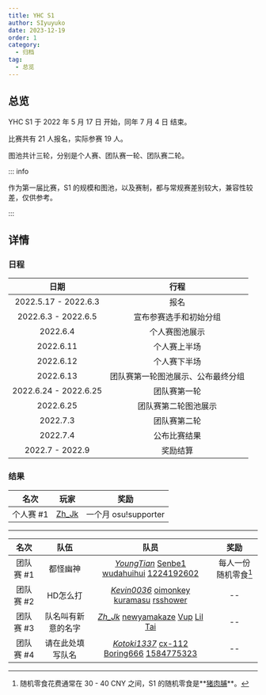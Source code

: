 ```yaml
---
title: YHC S1
author: SIyuyuko
date: 2023-12-19
order: 1
category:
  - 归档
tag:
  - 总览
---
```

## 总览

YHC S1 于 2022 年 5 月 17 日 开始，同年 7 月 4 日 结束。

比赛共有 21 人报名，实际参赛 19 人。

图池共计三轮，分别是个人赛、团队赛一轮、团队赛二轮。

<!-- more -->

::: info

作为第一届比赛，S1 的规模和图池，以及赛制，都与常规赛差别较大，兼容性较差，仅供参考。

:::

## 详情

### 日程

|         日期         |               行程               |
| :-------------------: | :------------------------------: |
| 2022.5.17 - 2022.6.3 |               报名               |
|  2022.6.3 - 2022.6.5  |      宣布参赛选手和初始分组      |
|       2022.6.4       |          个人赛图池展示          |
|       2022.6.11       |           个人赛上半场           |
|       2022.6.12       |           个人赛下半场           |
|       2022.6.13       | 团队赛第一轮图池展示、公布最终分组 |
| 2022.6.24 - 2022.6.25 |            团队赛第一轮            |
|       2022.6.25       |        团队赛第二轮图池展示        |
|       2022.7.3       |            团队赛第二轮            |
|       2022.7.4       |           公布比赛结果           |
|    2022.7 - 2022.9    |             奖励结算             |

### 结果

|   名次   |                  玩家                  |         奖励         |
| :-------: | :------------------------------------: | :------------------: |
| 个人赛 #1 | [Zh_Jk](https://osu.ppy.sh/users/9037287) | 一个月 osu!supporter |

---

|   名次   |        队伍        |                                                                                       队员                                                                                       |           奖励           |
| :-------: | :----------------: | :-------------------------------------------------------------------------------------------------------------------------------------------------------------------------------: | :----------------------: |
| 团队赛 #1 |      都怪幽神      | [*YoungTian*](https://osu.ppy.sh/users/29250968) [Senbe1](https://osu.ppy.sh/users/6911753) [wudahuihui](https://osu.ppy.sh/users/6944810) [1224192602](https://osu.ppy.sh/users/13089663) | 每人一份随机零食[^first] |
| 团队赛 #2 |      HD怎么打      | [*Kevin0036*](https://osu.ppy.sh/users/24004891) [oimonkey](https://osu.ppy.sh/users/20815553) [kuramasu](https://osu.ppy.sh/users/28637823) [rsshower](https://osu.ppy.sh/users/11777879) |            --            |
| 团队赛 #3 | 队名叫有新意的名字 |     [*Zh_Jk*](https://osu.ppy.sh/users/9037287) [newyamakaze](https://osu.ppy.sh/users/12714650) [Vup](https://osu.ppy.sh/users/19755783) [Lil Tai](https://osu.ppy.sh/users/28354000)     |            --            |
| 团队赛 #4 |  请在此处填写队名  | [*Kotoki1337*](https://osu.ppy.sh/users/6403393) [cx-112](https://osu.ppy.sh/users/18656096) [Boring666](https://osu.ppy.sh/users/16262106) [1584775323](https://osu.ppy.sh/users/24232404) |            --            |

[^first]: 随机零食花费通常在 30 - 40 CNY 之间，S1 的随机零食是**[猪肉脯](https://baike.baidu.com/item/猪肉脯)**。
